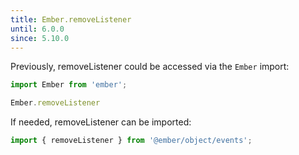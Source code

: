 ```yaml
---
title: Ember.removeListener
until: 6.0.0
since: 5.10.0
---
```



Previously, removeListener could be accessed via the `Ember` import:
```js
import Ember from 'ember';

Ember.removeListener
```

 If needed, removeListener can be imported:
```js
import { removeListener } from '@ember/object/events';
```
